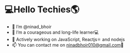 
<h1>💻Hello Techies🌎</h1>

- 👋 I’m @ninad_bhoir
- 👀 I’m a courageous and long-life learner💻
- 🌱 Actively working on JavaScript, Reactjs⚛️ and nodejs
- 📫 You can contact me on ninadbhoir010@gmail.com📧

